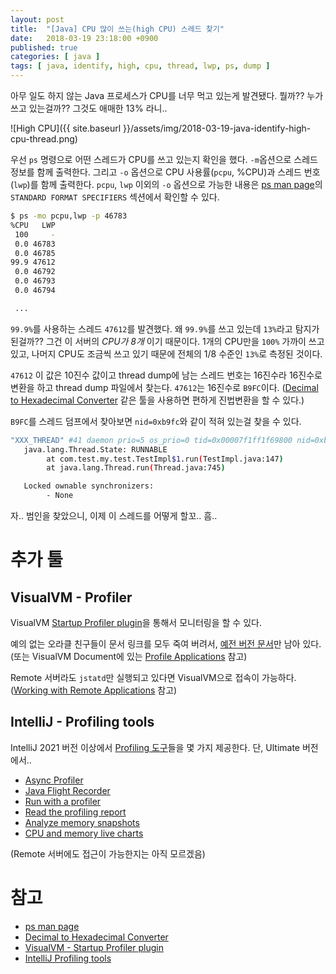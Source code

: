 ```yaml
---
layout: post
title:  "[Java] CPU 많이 쓰는(high CPU) 스레드 찾기"
date:   2018-03-19 23:18:00 +0900
published: true
categories: [ java ]
tags: [ java, identify, high, cpu, thread, lwp, ps, dump ]
---
```


아무 일도 하지 않는 Java 프로세스가 CPU를 너무 먹고 있는게 발견됐다. 뭘까?? 누가 쓰고 있는걸까?? 그것도 애매한 13% 라니..

![High CPU]({{ site.baseurl }}/assets/img/2018-03-19-java-identify-high-cpu-thread.png)

우선 `ps` 명령으로 어떤 스레드가 CPU를 쓰고 있는지 확인을 했다. `-m`옵션으로 스레드 정보를 함께 출력한다. 그리고 `-o` 옵션으로 CPU 사용률(`pcpu`, %CPU)과 스레드 번호(`lwp`)를 함께 출력한다. `pcpu`, `lwp` 이외의 `-o` 옵션으로 가능한 내용은 [ps man page](http://linuxcommand.org/lc3_man_pages/ps1.html)의 `STANDARD FORMAT SPECIFIERS` 섹션에서 확인할 수 있다.

```bash
$ ps -mo pcpu,lwp -p 46783
%CPU   LWP
 100     -
 0.0 46783
 0.0 46785
99.9 47612
 0.0 46792
 0.0 46793
 0.0 46794

 ...
```

`99.9%`를 사용하는 스레드 `47612`를 발견했다. 왜 `99.9%`를 쓰고 있는데 `13%`라고 탐지가 된걸까?? 그건 이 서버의 *CPU가 8개* 이기 때문이다. 1개의 CPU만을 `100%` 가까이 쓰고 있고, 나머지 CPU도 조금씩 쓰고 있기 때문에 전체의 1/8 수준인 `13%`로 측정된 것이다.


`47612` 이 값은 10진수 값이고 thread dump에 남는 스레드 번호는 16진수라 16진수로 변환을 하고 thread dump 파일에서 찾는다. `47612`는 16진수로 `B9FC`이다. ([Decimal to Hexadecimal Converter](https://www.binaryhexconverter.com/decimal-to-hex-converter) 같은 툴을 사용하면 편하게 진법변환을 할 수 있다.)

`B9FC`를 스레드 덤프에서 찾아보면 `nid=0xb9fc`와 같이 적혀 있는걸 찾을 수 있다.

```bash
"XXX_THREAD" #41 daemon prio=5 os_prio=0 tid=0x00007f1ff1f69800 nid=0xb9fc runnable [0x00007f1fc17f4000]
   java.lang.Thread.State: RUNNABLE
        at com.test.my.test.TestImpl$1.run(TestImpl.java:147)
        at java.lang.Thread.run(Thread.java:745)

   Locked ownable synchronizers:
        - None
```

자.. 범인을 찾았으니, 이제 이 스레드를 어떻게 할꼬.. 흠..


# 추가 툴

## VisualVM - Profiler

VisualVM [Startup Profiler plugin](https://visualvm.github.io/startupprofiler.html)을 통해서 모니터링을 할 수 있다.

예의 없는 오라클 친구들이 문서 링크를 모두 죽여 버려서, [예전 버전 문서](https://docs.oracle.com/javase/8/docs/technotes/guides/visualvm/profiler.html)만 남아 있다. (또는 VisualVM Document에 있는 [Profile Applications](https://htmlpreview.github.io/?https://raw.githubusercontent.com/visualvm/visualvm.java.net.backup/master/www/profiler.html) 참고)

Remote 서버라도 `jstatd`만 실행되고 있다면 VisualVM으로 접속이 가능하다. ([Working with Remote Applications](https://htmlpreview.github.io/?https://raw.githubusercontent.com/visualvm/visualvm.java.net.backup/master/www/applications_remote.html) 참고)


## IntelliJ - Profiling tools

IntelliJ 2021 버전 이상에서 [Profiling 도구](https://www.jetbrains.com/help/idea/cpu-profiler.html)들을 몇 가지 제공한다. 단, Ultimate 버전에서..

- [Async Profiler](https://www.jetbrains.com/help/idea/async-profiler.html)
- [Java Flight Recorder](https://www.jetbrains.com/help/idea/java-flight-recorder.html)
- [Run with a profiler](https://www.jetbrains.com/help/idea/run-with-profiler.html)
- [Read the profiling report](https://www.jetbrains.com/help/idea/read-the-profiling-report.html)
- [Analyze memory snapshots](https://www.jetbrains.com/help/idea/analyze-hprof-memory-snapshots.html)
- [CPU and memory live charts](https://www.jetbrains.com/help/idea/cpu-and-memory-live-charts.html)

(Remote 서버에도 접근이 가능한지는 아직 모르겠음)


# 참고

- [ps man page](http://linuxcommand.org/lc3_man_pages/ps1.html)
- [Decimal to Hexadecimal Converter](https://www.binaryhexconverter.com/decimal-to-hex-converter)
- [VisualVM - Startup Profiler plugin](https://visualvm.github.io/startupprofiler.html)
- [IntelliJ Profiling tools](https://www.jetbrains.com/help/idea/cpu-profiler.html)
